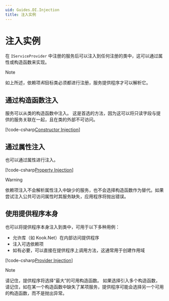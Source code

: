 ```yaml
---
uid: Guides.DI.Injection
title: 注入实例
---
```


# 注入实例

在 `IServiceProvider` 中注册的服务后可以注入到任何注册的类中，这可以通过属性或构造函数来实现。

> [!NOTE]
> 如上所述，依赖项*和*目标类必须都进行注册，服务提供程序才可以解析它。

## 通过构造函数注入

服务可以从类的构造函数中注入。
这是首选的方法，因为这可以将只读字段与提供的服务关联在一起，且在类的外部不可访问。

[!code-csharp[Constructor Injection](samples/ctor-injecting.cs)]

## 通过属性注入

也可以通过属性进行注入。

[!code-csharp[Property Injection](samples/property-injecting.cs)]

> [!WARNING]
> 依赖项注入不会解析属性注入中缺少的服务，也不会选择构造函数作为替代。如果尝试注入公共可访问属性时其服务缺失，应用程序将抛出错误。


## 使用提供程序本身

也可以将提供程序本身注入到类中，可用于以下多种用例：

- 允许库（如 Kook.Net）在内部访问提供程序
- 注入可选依赖项
- 如有必要，可以直接在提供程序上调用方法，这通常用于创建作用域

[!code-csharp[Provider Injection](samples/provider.cs)]

> [!NOTE]
> 请记住，提供程序将选择“最大”的可用构造函数。
> 如果选择引入多个构造函数，请记住，如在某一个构造函数中缺失了某项服务，提供程序可能会选择另一个可用的构造函数，而不是抛出异常。
